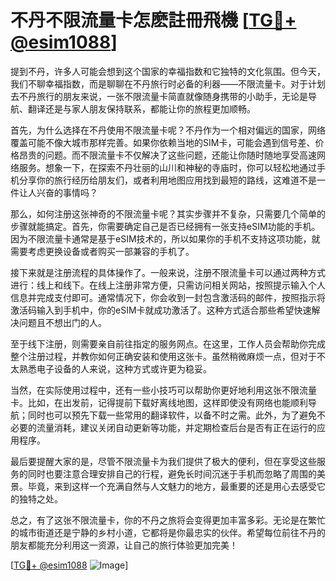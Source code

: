 # 不丹不限流量卡怎麽註冊飛機 [[TG💪+ @esim1088](https://t.me/s/esim1088)]

提到不丹，许多人可能会想到这个国家的幸福指数和它独特的文化氛围。但今天，我们不聊幸福指数，而是聊聊在不丹旅行时必备的利器——不限流量卡。对于计划去不丹旅行的朋友来说，一张不限流量卡简直就像随身携带的小助手，无论是导航、翻译还是与家人朋友保持联系，都能让你的旅程更加顺畅。

首先，为什么选择在不丹使用不限流量卡呢？不丹作为一个相对偏远的国家，网络覆盖可能不像大城市那样完善。如果你依赖当地的SIM卡，可能会遇到信号差、价格昂贵的问题。而不限流量卡不仅解决了这些问题，还能让你随时随地享受高速网络服务。想象一下，在探索不丹壮丽的山川和神秘的寺庙时，你可以轻松地通过手机分享你的旅行经历给朋友们，或者利用地图应用找到最短的路线，这难道不是一件让人兴奋的事情吗？

那么，如何注册这张神奇的不限流量卡呢？其实步骤并不复杂，只需要几个简单的步骤就能搞定。首先，你需要确定自己是否已经拥有一张支持eSIM功能的手机。因为不限流量卡通常是基于eSIM技术的，所以如果你的手机不支持这项功能，就需要考虑更换设备或者购买一部兼容的手机了。

接下来就是注册流程的具体操作了。一般来说，注册不限流量卡可以通过两种方式进行：线上和线下。在线上注册非常方便，只需访问相关网站，按照提示输入个人信息并完成支付即可。通常情况下，你会收到一封包含激活码的邮件，按照指示将激活码输入到手机中，你的eSIM卡就成功激活了。这种方式适合那些希望快速解决问题且不想出门的人。

至于线下注册，则需要亲自前往指定的服务网点。在这里，工作人员会帮助你完成整个注册过程，并教你如何正确安装和使用这张卡。虽然稍微麻烦一点，但对于不太熟悉电子设备的人来说，这种方式或许更为稳妥。

当然，在实际使用过程中，还有一些小技巧可以帮助你更好地利用这张不限流量卡。比如，在出发前，记得提前下载好离线地图，这样即使没有网络也能顺利导航；同时也可以预先下载一些常用的翻译软件，以备不时之需。此外，为了避免不必要的流量消耗，建议关闭自动更新等功能，并定期检查后台是否有正在运行的应用程序。

最后要提醒大家的是，尽管不限流量卡为我们提供了极大的便利，但在享受这些服务的同时也要注意合理安排自己的行程，避免长时间沉迷于手机而忽略了周围的美景。毕竟，来到这样一个充满自然与人文魅力的地方，最重要的还是用心去感受它的独特之处。

总之，有了这张不限流量卡，你的不丹之旅将会变得更加丰富多彩。无论是在繁忙的城市街道还是宁静的乡村小道，它都将是你最忠实的伙伴。希望每位前往不丹的朋友都能充分利用这一资源，让自己的旅行体验更加完美！

[[TG💪+ @esim1088](https://t.me/s/esim1088) ![Image](https://i.postimg.cc/4NQfJmqS/Snipaste-2025-05-13-00-14-12.png)]
